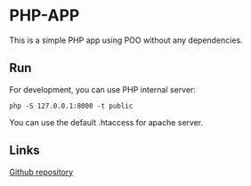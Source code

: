 # PHP-APP

This is a simple PHP app using POO without any dependencies.

## Run

For development, you can use PHP internal server:

```shell
php -S 127.0.0.1:8000 -t public
```

You can use the default .htaccess for apache server.

## Links

[Github repository](https://github.com/botflux/php-app)